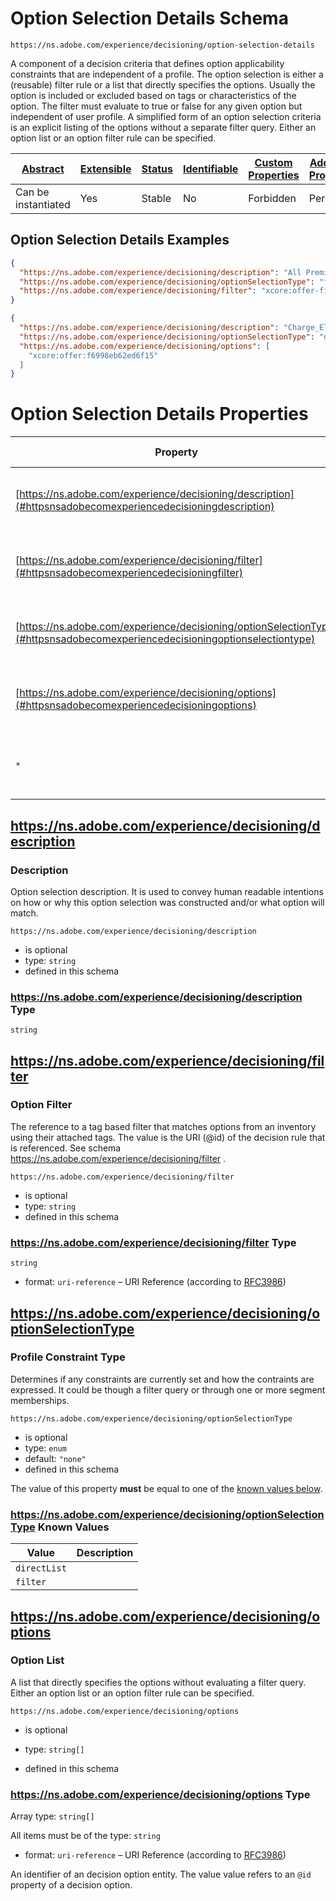 
# Option Selection Details Schema

```
https://ns.adobe.com/experience/decisioning/option-selection-details
```

A component of a decision criteria that defines option applicability constraints that are independent of a profile. The option selection is either a (reusable) filter rule or a list that directly specifies the options. Usually the option is included or excluded based on tags or characteristics of the option. The filter must evaluate to true or false for any given option but independent of user profile. A simplified form of an option selection criteria is an explicit listing of the options without a separate filter query. Either an option list or an option filter rule can be specified.

| [Abstract](../../../../abstract.md) | [Extensible](../../../../extensions.md) | [Status](../../../../status.md) | [Identifiable](../../../../id.md) | [Custom Properties](../../../../extensions.md) | [Additional Properties](../../../../extensions.md) | Defined In |
|-------------------------------------|-----------------------------------------|---------------------------------|-----------------------------------|------------------------------------------------|----------------------------------------------------|------------|
| Can be instantiated | Yes | Stable | No | Forbidden | Permitted | [adobe/experience/decisioning/option-selection-details.schema.json](adobe/experience/decisioning/option-selection-details.schema.json) |

## Option Selection Details Examples

```json
{
  "https://ns.adobe.com/experience/decisioning/description": "All Premium Credit Cards",
  "https://ns.adobe.com/experience/decisioning/optionSelectionType": "filter",
  "https://ns.adobe.com/experience/decisioning/filter": "xcore:offer-filter:f66f792de3c0ba9"
}
```

```json
{
  "https://ns.adobe.com/experience/decisioning/description": "Charge_Elite_30 Offer",
  "https://ns.adobe.com/experience/decisioning/optionSelectionType": "directList",
  "https://ns.adobe.com/experience/decisioning/options": [
    "xcore:offer:f6998eb62ed6f15"
  ]
}
```


# Option Selection Details Properties

| Property | Type | Required | Defined by |
|----------|------|----------|------------|
| [https://ns.adobe.com/experience/decisioning/description](#httpsnsadobecomexperiencedecisioningdescription) | `string` | Optional | Option Selection Details (this schema) |
| [https://ns.adobe.com/experience/decisioning/filter](#httpsnsadobecomexperiencedecisioningfilter) | `string` | Optional | Option Selection Details (this schema) |
| [https://ns.adobe.com/experience/decisioning/optionSelectionType](#httpsnsadobecomexperiencedecisioningoptionselectiontype) | `enum` | Optional | Option Selection Details (this schema) |
| [https://ns.adobe.com/experience/decisioning/options](#httpsnsadobecomexperiencedecisioningoptions) | `string[]` | Optional | Option Selection Details (this schema) |
| `*` | any | Additional | this schema *allows* additional properties |

## https://ns.adobe.com/experience/decisioning/description
### Description

Option selection description. It is used to convey human readable intentions on how or why this option selection was constructed and/or what option will match.

`https://ns.adobe.com/experience/decisioning/description`
* is optional
* type: `string`
* defined in this schema

### https://ns.adobe.com/experience/decisioning/description Type


`string`






## https://ns.adobe.com/experience/decisioning/filter
### Option Filter

The reference to a tag based filter that matches options from an inventory using their attached tags. The value is the URI (@id) of the decision rule that is referenced. See schema https://ns.adobe.com/experience/decisioning/filter .

`https://ns.adobe.com/experience/decisioning/filter`
* is optional
* type: `string`
* defined in this schema

### https://ns.adobe.com/experience/decisioning/filter Type


`string`
* format: `uri-reference` – URI Reference (according to [RFC3986](https://tools.ietf.org/html/rfc3986))






## https://ns.adobe.com/experience/decisioning/optionSelectionType
### Profile Constraint Type

Determines if any constraints are currently set and how the contraints are expressed. It could be though a filter query or through one or more segment memberships.

`https://ns.adobe.com/experience/decisioning/optionSelectionType`
* is optional
* type: `enum`
* default: `"none"`
* defined in this schema

The value of this property **must** be equal to one of the [known values below](#httpsnsadobecomexperiencedecisioningoptionselectiontype-known-values).

### https://ns.adobe.com/experience/decisioning/optionSelectionType Known Values
| Value | Description |
|-------|-------------|
| `directList` |  |
| `filter` |  |




## https://ns.adobe.com/experience/decisioning/options
### Option List

A list that directly specifies the options without evaluating a filter query. Either an option list or an option filter rule can be specified.

`https://ns.adobe.com/experience/decisioning/options`
* is optional
* type: `string[]`

* defined in this schema

### https://ns.adobe.com/experience/decisioning/options Type


Array type: `string[]`

All items must be of the type:
`string`
* format: `uri-reference` – URI Reference (according to [RFC3986](https://tools.ietf.org/html/rfc3986))


  
An identifier of an decision option entity. The value value refers to an `@id` property of a decision option.






